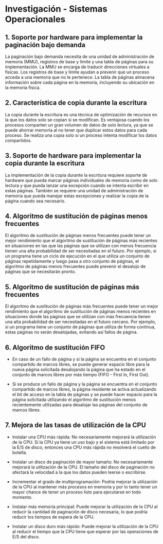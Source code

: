 # Investigación - Sistemas Operacionales

## 1. Soporte por hardware para implementar la paginación bajo demanda

La paginación bajo demanda necesita de una unidad de administración de memoria (MMU), registros de base y límite y una tabla de páginas para su implementación. La MMU se encarga de traducir direcciones virtuales a físicas. Los registros de base y límite ayudan a prevenir que un proceso acceda a una memoria que no le pertenece. La tabla de páginas almacena información sobre cada página en la memoria, incluyendo su ubicación en la memoria física.

## 2. Característica de copia durante la escritura

La copia durante la escritura es una técnica de optimización de recursos en la que los datos solo se copian si se modifican. Es ventajosa cuando los procesos comparten un gran volumen de datos de solo lectura, ya que se puede ahorrar memoria al no tener que duplicar estos datos para cada proceso. Se realiza una copia solo si un proceso intenta modificar los datos compartidos.

## 3. Soporte de hardware para implementar la copia durante la escritura

La implementación de la copia durante la escritura requiere soporte de hardware que pueda marcar páginas individuales de memoria como de solo lectura y que pueda lanzar una excepción cuando se intenta escribir en estas páginas. También se requiere una unidad de administración de memoria que pueda manejar estas excepciones y realizar la copia de la página cuando sea necesario.

## 4. Algoritmo de sustitución de páginas menos frecuentes

El algoritmo de sustitución de páginas menos frecuentes puede tener un mejor rendimiento que el algoritmo de sustitución de páginas más recientes en situaciones en las que las páginas que se utilizan con menos frecuencia tienen una alta probabilidad de ser necesitadas en el futuro. Por ejemplo, si un programa tiene un ciclo de ejecución en el que utiliza un conjunto de páginas repetidamente y luego pasa a otro conjunto de páginas, el algoritmo de páginas menos frecuentes puede prevenir el desalojo de páginas que se necesitarán pronto.

## 5. Algoritmo de sustitución de páginas más frecuentes

El algoritmo de sustitución de páginas más frecuentes puede tener un mejor rendimiento que el algoritmo de sustitución de páginas menos recientes en situaciones donde las páginas que se utilizan con más frecuencia tienen una alta probabilidad de ser necesitadas en el futuro cercano. Por ejemplo, si un programa tiene un conjunto de páginas que utiliza de forma continua, estas páginas no serán desalojadas, evitando así fallos de página.

## 6. Algoritmo de sustitución FIFO

- En caso de un fallo de página y si la página se encuentra en el conjunto compartido de marcos libres, se puede generar espacio libre para la nueva página solicitada desalojando la página que ha estado en el conjunto de marcos libres por más tiempo (FIFO - First In, First Out).

- Si se produce un fallo de página y la página se encuentra en el conjunto compartido de marcos libres, la página residente se activa actualizando el bit de acceso en la tabla de páginas y se puede hacer espacio para la página solicitada utilizando el algoritmo de sustitución menos recientemente utilizadas para desalojar las páginas del conjunto de marcos libres.

## 7. Mejora de las tasas de utilización de la CPU

- Instalar una CPU más rápida: No necesariamente mejorará la utilización de la CPU. Si la CPU ya tiene un uso bajo y el sistema está limitado por la E/S de disco, entonces una CPU más rápida no resolverá el cuello de botella.

- Instalar un disco de paginación de mayor tamaño: No necesariamente mejorará la utilización de la CPU. El tamaño del disco de paginación no afectará la velocidad a la que los datos pueden leerse o escribirse.

- Incrementar el grado de multiprogramación: Podría mejorar la utilización de la CPU al mantener más procesos en memoria y por lo tanto tener un mayor chance de tener un proceso listo para ejecutarse en todo momento.

- Instalar más memoria principal: Puede mejorar la utilización de la CPU al reducir la cantidad de paginación de disco necesaria, lo que podría reducir los tiempos de espera de la CPU.

- Instalar un disco duro más rápido: Puede mejorar la utilización de la CPU al reducir el tiempo que la CPU tiene que esperar por las operaciones de E/S del disco.
